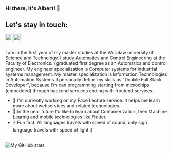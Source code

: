 ### Hi there, it's Albert! 👋

## Let's stay in touch:
[<img align="left" alt="helloroman | YouTube" width="22px" src="https://cdn.jsdelivr.net/npm/simple-icons@v3/icons/youtube.svg" />][youtube]
[<img align="left" alt="helloroman | LinkedIn" width="22px" src="https://cdn.jsdelivr.net/npm/simple-icons@v3/icons/linkedin.svg" />][linkedin]
<br />
<br />

I am in the first year of my master studies at the Wrocław university of Science and Technology. I study Automatics and Control Engineering at the Faculty of Electronics.  I graduated first degree as an Automatics and control engineer. My engineer specialization is Computer systems for industrial systems management. My master specialization is Information Technologies in Automation Systems. I personally define my skills as "Double Full Stack Developer", because I'm can programming starting from microchips (embedded) through backend services ending with frontend services.

- 🔭 I’m currently working on my Face Lecture service. It helps me learn more about webservices and related technologies.
- 🌱 In the near future I'd like to learn about Containerization, then Machine Learnig and mobile technologies like Flutter.
- ⚡ Fun fact: All languages travels with speed of sound, only sign language travels with speed of light :)
<br />
<img align="center" alt="My GitHub stats" src="https://github-readme-stats.vercel.app/api?username=albertlis&count_private=true" />

[youtube]: https://www.youtube.com/channel/UCpzjymCuVWVhVSEcUCJ7PSQ
[linkedin]: www.linkedin.com/in/albertlis
